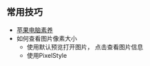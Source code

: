 ## 常用技巧
* [苹果电脑素养](https://github.com/erikluo/apple-computer-literacy)
* 如何查看图片像素大小
    - 使用默认预览打开图片， 点击查看图片信息
    - 使用PixelStyle
